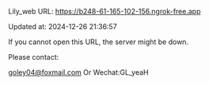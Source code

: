 Lily_web URL: https://b248-61-165-102-156.ngrok-free.app

Updated at: 2024-12-26 21:36:57

If you cannot open this URL, the server might be down.

Please contact: 

goley04@foxmail.com Or Wechat:GL_yeaH